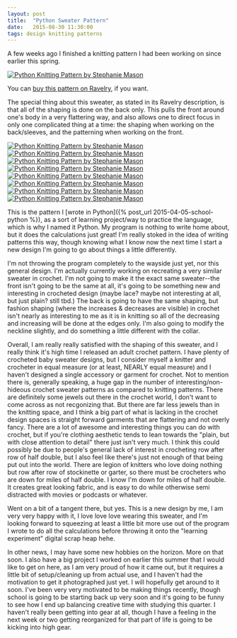 ```yaml
---
layout: post
title:  "Python Sweater Pattern"
date:   2015-08-30 11:30:00
tags: design knitting patterns
---
```

A few weeks ago I finished a knitting pattern I had been working on since earlier this spring.

[![Python Knitting Pattern by Stephanie Mason](/uploads/2015/08/001.jpg)][1]

You can [buy this pattern on Ravelry][1], if you want.

The special thing about this sweater, as stated in its Ravelry description, is that all of the shaping is done on the back only. This pulls the front around one's body in a very flattering way, and also allows one to direct focus in only one complicated thing at a time: the shaping when working on the back/sleeves, and the patterning when working on the front.

[![Python Knitting Pattern by Stephanie Mason](/uploads/2015/08/002.jpg)][1]
[![Python Knitting Pattern by Stephanie Mason](/uploads/2015/08/003.jpg)][1]
[![Python Knitting Pattern by Stephanie Mason](/uploads/2015/08/004.jpg)][1]
[![Python Knitting Pattern by Stephanie Mason](/uploads/2015/08/005.jpg)][1]
[![Python Knitting Pattern by Stephanie Mason](/uploads/2015/08/006.jpg)][1]
[![Python Knitting Pattern by Stephanie Mason](/uploads/2015/08/007.jpg)][1]
[![Python Knitting Pattern by Stephanie Mason](/uploads/2015/08/008.jpg)][1]
[![Python Knitting Pattern by Stephanie Mason](/uploads/2015/08/009.jpg)][1]

This is the pattern I [wrote in Python]({% post_url 2015-04-05-school-python %}), as a sort of learning project/way to practice the language, which is why I named it Python. My program is nothing to write home about, but it does the calculations just great! I'm really stoked in the idea of writing patterns this way, though knowing what I know now the next time I start a new design I'm going to go about things a little differently.

I'm not throwing the program completely to the wayside just yet, nor this general design. I'm actually currently working on recreating a very similar sweater in crochet. I'm not going to make it the exact same sweater--the front isn't going to be the same at all, it's going to be something new and interesting in crocheted design (maybe lace? maybe not interesting at all, but just plain? still tbd.) The back is going to have the same shaping, but fashion shaping (where the increases & decreases are visible) in crochet isn't nearly as interesting to me as it is in knitting so all of the decreasing and increasing will be done at the edges only. I'm also going to modify the neckline slightly, and do something a little different with the collar.

Overall, I am really really satisfied with the shaping of this sweater, and I really think it's high time I released an adult crochet pattern. I have plenty of crocheted baby sweater designs, but I consider myself a knitter and crocheter in equal measure (or at least, NEARLY equal measure) and I haven't designed a single accessory or garment for crochet. Not to mention there is, generally speaking, a huge gap in the number of interesting/non-hideous crochet sweater patterns as compared to knitting patterns. There are definitely some jewels out there in the crochet world, I don't want to come across as not recgonizing that. But there are far less jewels than in the knitting space, and I think a big part of what is lacking in the crochet design spaces is straight forward garments that are flattering and not overly fancy. There are a lot of awesome and interesting things you can do with crochet, but if you're clothing aesthetic tends to lean towards the "plain, but with close attention to detail" there just isn't very much. I think this could possibly be due to people's general lack of interest in crocheting row after row of half double, but I also feel like there's just not enough of that being put out into the world. There are legion of knitters who love doing nothing but row after row of stockinette or garter, so there must be crocheters who are down for miles of half double. I know I'm down for miles of half double. It creates great looking fabric, and is easy to do while otherwise semi distracted with movies or podcasts or whatever.

Went on a bit of a tangent there, but yes. This is a new design by me, I am very very happy with it, I love love love wearing this sweater, and I'm looking forward to squeezing at least a little bit more use out of the program I wrote to do all the calculations before throwing it onto the "learning experiment" digital scrap heap hehe.

In other news, I may have some new hobbies on the horizon. More on that soon. I also have a big project I worked on earlier this summer that I would like to get on here, as I am very proud of how it came out, but it requires a little bit of setup/cleaning up from actual use, and I haven't had the motivation to get it photographed just yet. I will hopefully get around to it soon. I've been very very motivated to be making things recently, though school is going to be starting back up very soon and it's going to be funny to see how I end up balancing creative time with studying this quarter. I haven't really been getting into gear at all, though I have a feeling in the next week or two getting reorganized for that part of life is going to be kicking into high gear.

[1]: http://www.ravelry.com/patterns/library/python
